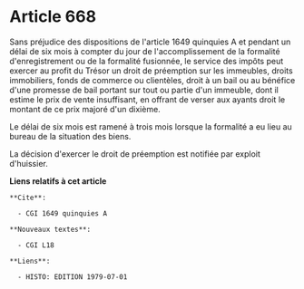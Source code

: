 # Article 668

Sans préjudice des dispositions de l'article 1649 quinquies A et pendant un délai de six mois à compter du jour de
l'accomplissement de la formalité d'enregistrement ou de la formalité fusionnée, le service des impôts peut exercer au profit
du Trésor un droit de préemption sur les immeubles, droits immobiliers, fonds de commerce ou clientèles, droit à un bail ou
au bénéfice d'une promesse de bail portant sur tout ou partie d'un immeuble, dont il estime le prix de vente insuffisant, en
offrant de verser aux ayants droit le montant de ce prix majoré d'un dixième.

Le délai de six mois est ramené à trois mois lorsque la formalité a eu lieu au bureau de la situation des biens.

La décision d'exercer le droit de préemption est notifiée par exploit d'huissier.

**Liens relatifs à cet article**

	**Cite**:

	  - CGI 1649 quinquies A

	**Nouveaux textes**:

	  - CGI L18

	**Liens**:

	  - HISTO: EDITION 1979-07-01
